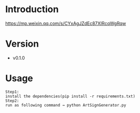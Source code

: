 # Introduction
https://mp.weixin.qq.com/s/CYxAgJZdEc87XIRcqWgRqw

# Version
- v0.1.0

# Usage
```
Step1:
install the dependencies(pip install -r requirements.txt)
Step2:
run as following command → python ArtSignGenerator.py
```